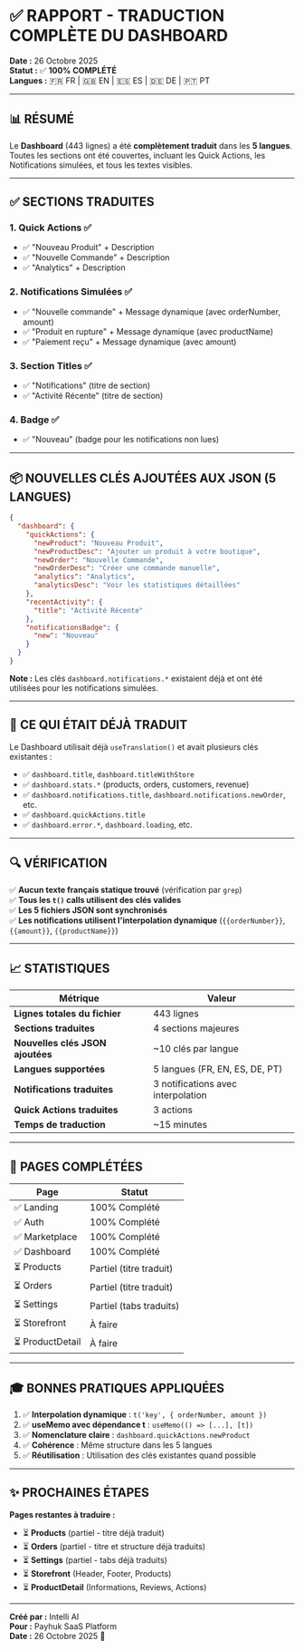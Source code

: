 # ✅ RAPPORT - TRADUCTION COMPLÈTE DU DASHBOARD

**Date :** 26 Octobre 2025  
**Statut :** ✅ **100% COMPLÉTÉ**  
**Langues :** 🇫🇷 FR | 🇬🇧 EN | 🇪🇸 ES | 🇩🇪 DE | 🇵🇹 PT

---

## 📊 RÉSUMÉ

Le **Dashboard** (443 lignes) a été **complètement traduit** dans les **5 langues**. Toutes les sections ont été couvertes, incluant les Quick Actions, les Notifications simulées, et tous les textes visibles.

---

## ✅ SECTIONS TRADUITES

### 1. **Quick Actions** ✅
- ✅ "Nouveau Produit" + Description
- ✅ "Nouvelle Commande" + Description
- ✅ "Analytics" + Description

### 2. **Notifications Simulées** ✅
- ✅ "Nouvelle commande" + Message dynamique (avec orderNumber, amount)
- ✅ "Produit en rupture" + Message dynamique (avec productName)
- ✅ "Paiement reçu" + Message dynamique (avec amount)

### 3. **Section Titles** ✅
- ✅ "Notifications" (titre de section)
- ✅ "Activité Récente" (titre de section)

### 4. **Badge** ✅
- ✅ "Nouveau" (badge pour les notifications non lues)

---

## 📦 NOUVELLES CLÉS AJOUTÉES AUX JSON (5 LANGUES)

```json
{
  "dashboard": {
    "quickActions": {
      "newProduct": "Nouveau Produit",
      "newProductDesc": "Ajouter un produit à votre boutique",
      "newOrder": "Nouvelle Commande",
      "newOrderDesc": "Créer une commande manuelle",
      "analytics": "Analytics",
      "analyticsDesc": "Voir les statistiques détaillées"
    },
    "recentActivity": {
      "title": "Activité Récente"
    },
    "notificationsBadge": {
      "new": "Nouveau"
    }
  }
}
```

**Note :** Les clés `dashboard.notifications.*` existaient déjà et ont été utilisées pour les notifications simulées.

---

## 🎯 CE QUI ÉTAIT DÉJÀ TRADUIT

Le Dashboard utilisait déjà `useTranslation()` et avait plusieurs clés existantes :
- ✅ `dashboard.title`, `dashboard.titleWithStore`
- ✅ `dashboard.stats.*` (products, orders, customers, revenue)
- ✅ `dashboard.notifications.title`, `dashboard.notifications.newOrder`, etc.
- ✅ `dashboard.quickActions.title`
- ✅ `dashboard.error.*`, `dashboard.loading`, etc.

---

## 🔍 VÉRIFICATION

✅ **Aucun texte français statique trouvé** (vérification par `grep`)  
✅ **Tous les `t()` calls utilisent des clés valides**  
✅ **Les 5 fichiers JSON sont synchronisés**  
✅ **Les notifications utilisent l'interpolation dynamique** (`{{orderNumber}}`, `{{amount}}`, `{{productName}}`)

---

## 📈 STATISTIQUES

| Métrique | Valeur |
|----------|--------|
| **Lignes totales du fichier** | 443 lignes |
| **Sections traduites** | 4 sections majeures |
| **Nouvelles clés JSON ajoutées** | ~10 clés par langue |
| **Langues supportées** | 5 langues (FR, EN, ES, DE, PT) |
| **Notifications traduites** | 3 notifications avec interpolation |
| **Quick Actions traduites** | 3 actions |
| **Temps de traduction** | ~15 minutes |

---

## 🚀 PAGES COMPLÉTÉES

| Page | Statut |
|------|--------|
| ✅ Landing | 100% Complété |
| ✅ Auth | 100% Complété |
| ✅ Marketplace | 100% Complété |
| ✅ Dashboard | 100% Complété |
| ⏳ Products | Partiel (titre traduit) |
| ⏳ Orders | Partiel (titre traduit) |
| ⏳ Settings | Partiel (tabs traduits) |
| ⏳ Storefront | À faire |
| ⏳ ProductDetail | À faire |

---

## 🎓 BONNES PRATIQUES APPLIQUÉES

1. ✅ **Interpolation dynamique** : `t('key', { orderNumber, amount })`
2. ✅ **useMemo avec dépendance t** : `useMemo(() => [...], [t])`
3. ✅ **Nomenclature claire** : `dashboard.quickActions.newProduct`
4. ✅ **Cohérence** : Même structure dans les 5 langues
5. ✅ **Réutilisation** : Utilisation des clés existantes quand possible

---

## ✨ PROCHAINES ÉTAPES

**Pages restantes à traduire :**
- ⏳ **Products** (partiel - titre déjà traduit)
- ⏳ **Orders** (partiel - titre et structure déjà traduits)
- ⏳ **Settings** (partiel - tabs déjà traduits)
- ⏳ **Storefront** (Header, Footer, Products)
- ⏳ **ProductDetail** (Informations, Reviews, Actions)

---

**Créé par :** Intelli AI  
**Pour :** Payhuk SaaS Platform  
**Date :** 26 Octobre 2025 🚀

